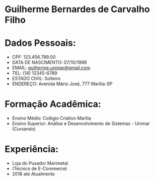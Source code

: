 # Guilherme Bernardes de Carvalho Filho


# Dados Pessoais:

- CPF: 123.456.789.00
- DATA DE NASCIMENTO: 07/10/1998
- EMAIL: guilherme.unimar@gmail.com
- TEL: (14) 12345-6789
- ESTADO CIVIL: Solteiro
- ENDEREÇO: Avenida Mário José, 777 Marília-SP


# Formação Acadêmica:

- Ensino Médio: Colégio Criativo Marília
- Ensino Superior: Análise e Desenvolvimento de Sistemas - Unimar (Cursando)


# Experiência:

- Loja do Puxador Marimetal
- (Técnico de E-Commerce)
- 2018 até Atualmente

